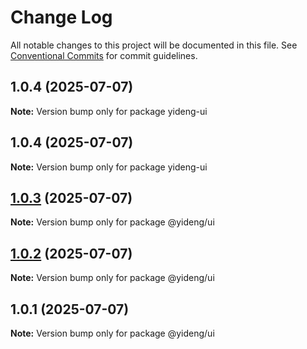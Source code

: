 # Change Log

All notable changes to this project will be documented in this file.
See [Conventional Commits](https://conventionalcommits.org) for commit guidelines.

## 1.0.4 (2025-07-07)

**Note:** Version bump only for package yideng-ui





## 1.0.4 (2025-07-07)

**Note:** Version bump only for package yideng-ui





## [1.0.3](https://github.com/webjiancheng/monorepo/compare/@yideng/ui@1.0.1...@yideng/ui@1.0.3) (2025-07-07)

**Note:** Version bump only for package @yideng/ui





## [1.0.2](https://github.com/webjiancheng/monorepo/compare/@yideng/ui@1.0.1...@yideng/ui@1.0.2) (2025-07-07)

**Note:** Version bump only for package @yideng/ui





## 1.0.1 (2025-07-07)

**Note:** Version bump only for package @yideng/ui
